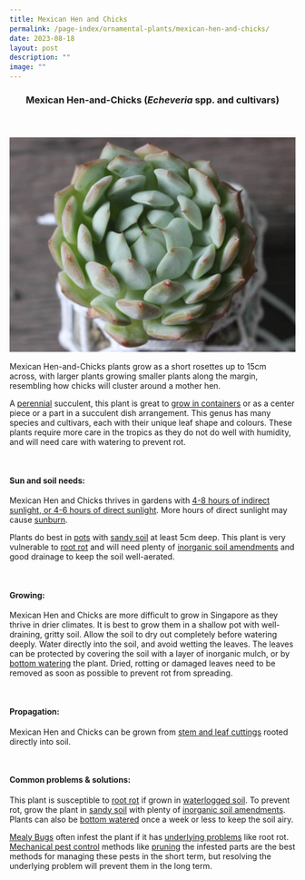 ```yaml
---
title: Mexican Hen and Chicks
permalink: /page-index/ornamental-plants/mexican-hen-and-chicks/
date: 2023-08-18
layout: post
description: ""
image: ""
---
```

<header> 
	<h3>Mexican Hen-and-Chicks (<em>Echeveria</em> spp. and cultivars)</h3> 
</header>

<section>
	<img title="A Mexican hen-and-chicks plant. Photo by Flora and Fauna web." src="/images/Plants/mexicanhenandchicks_ffw.jpg">
	<p>Mexican Hen-and-Chicks plants grow as a short rosettes up to 15cm across, with larger plants growing smaller plants along the margin, resembling how chicks will cluster around a mother hen.</p>
	<p>A <a href="/learn-more-about-gardening/glossary/#p">perennial</a> succulent, this plant is great to <a href="/page-index/horticulture-techniques/planting-in-containers">grow in containers</a> or as a center piece or a part in a succulent dish arrangement. This genus has many species and cultivars, each with their unique leaf shape and colours. These plants require more care in the tropics as they do not do well with humidity, and will need care with watering to prevent rot.</p>
	 <br> 
</section> 
 
<section> 
  <h4>Sun and soil needs:</h4> 
  <p>Mexican Hen and Chicks thrives in gardens with <a href="/page-index/horticulture-techniques/gauging-light/">4-8 hours of indirect sunlight, or 4-6 hours of direct sunlight</a>. More hours of direct sunlight may cause <a href="/page-index/plant-problems/sunburn/">sunburn</a>.</p>
	<p> Plants do best in <a href="/page-index/horticulture-techniques/planting-in-containers/">pots</a> with <a href="/page-index/horticulture-techniques/soil/">sandy soil</a> at least 5cm deep. This plant is very vulnerable to <a href="/page-index/plant-problems/root-rot/">root rot</a> and will need plenty of <a href="/page-index/horticulture-techniques/soil-amendments/">inorganic soil amendments</a> and good drainage to keep the soil well-aerated.</p> 
	<br>
</section>

<section> 
  <h4>Growing:</h4> 
	<p>Mexican Hen and Chicks are more difficult to grow in Singapore as they thrive in drier climates. It is best to grow them in a shallow pot with well-draining, gritty soil. Allow the soil to dry out completely before watering deeply. Water directly into the soil, and avoid wetting the leaves. The leaves can be protected by covering the soil with a layer of inorganic mulch, or by <a href="/page-index/horticulture-techniques/bottom-watering/">bottom watering</a> the plant. Dried, rotting or damaged leaves need to be removed as soon as possible to prevent rot from spreading.</p> 
	<br> 
</section> 

<section> 
  <h4>Propagation:</h4> 
	<p>Mexican Hen and Chicks can be grown from <a href="/page-index/horticulture-techniques/propagating-by-cuttings/">stem and leaf cuttings</a> rooted directly into soil.</p> 
	<br> 
</section> 
 
<section> 
  <h4>Common problems &amp; solutions:</h4> 
	<p>This plant is susceptible to <a href="/page-index/plant-problems/root-rot/">root rot</a> if grown in <a href="/page-index/plant-problems/waterlogging/">waterlogged soil</a>. To prevent rot, grow the plant in <a href="/page-index/horticulture-techniques/soil/">sandy soil</a> with plenty of <a href="/page-index/horticulture-techniques/soil-amendments/">inorganic soil amendments</a>. Plants can also be <a href="/page-index/horticulture-techniques/bottom-watering/">bottom watered</a> once a week or less to keep the soil airy.</p>
	<p><a href="/page-index/pests/mealy-bugs/">Mealy Bugs</a> often infest the plant if it has <a href="/learn-more-about-gardening/plant-problems/">underlying problems</a> like root rot. <a href="/horticulture-techniques/pest-control/">Mechanical pest control</a> methods like <a href="/page-index/horticulture-techniques/pruning/">pruning</a> the infested parts are the best methods for managing these pests in the short term, but resolving the underlying problem will prevent them in the long term.</p>
	<br> 
</section>